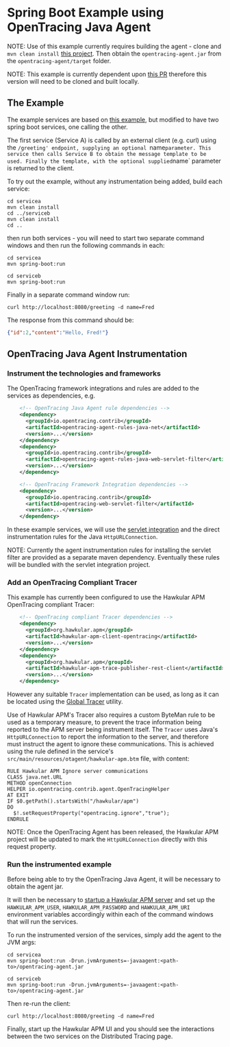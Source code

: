 # Spring Boot Example using OpenTracing Java Agent

NOTE: Use of this example currently requires building the agent - clone and `mvn clean install` 
[this project](https://github.com/objectiser/java-agent). Then obtain the `opentracing-agent.jar` from the
`opentracing-agent/target` folder.

NOTE: This example is currently dependent upon [this PR](https://github.com/opentracing-contrib/java-web-servlet-filter/pull/11) therefore this version will need to be cloned and built locally.

## The Example

The example services are based on [this example](http://github.com/obsidian-toaster/quick_rest_springboot-tomcat),
but modified to have two spring boot services, one calling the other.

The first service (Service A) is called by an external client (e.g. curl) using the `/greeting' endpoint, supplying
an optional `name` parameter. This service then calls Service B to obtain the message template to be used. Finally
the template, with the optional supplied `name` parameter is returned to the client.

To try out the example, without any instrumentation being added, build each service:

```
cd servicea
mvn clean install
cd ../serviceb
mvn clean install
cd ..
```

then run both services - you will need to start two separate command windows and then run the following
commands in each:

```
cd servicea
mvn spring-boot:run
```

```
cd serviceb
mvn spring-boot:run
```

Finally in a separate command window run:

```
curl http://localhost:8080/greeting -d name=Fred
```

The response from this command should be:

```json
{"id":2,"content":"Hello, Fred!"}
```

## OpenTracing Java Agent Instrumentation

### Instrument the technologies and frameworks

The OpenTracing framework integrations and rules are added to the services as dependencies, e.g.

```xml
    <!-- OpenTracing Java Agent rule dependencies -->
    <dependency>
      <groupId>io.opentracing.contrib</groupId>
      <artifactId>opentracing-agent-rules-java-net</artifactId>
      <version>...</version>
    </dependency>
    <dependency>
      <groupId>io.opentracing.contrib</groupId>
      <artifactId>opentracing-agent-rules-java-web-servlet-filter</artifactId>
      <version>...</version>
    </dependency>

    <!-- OpenTracing Framework Integration dependencies -->
    <dependency>
      <groupId>io.opentracing.contrib</groupId>
      <artifactId>opentracing-web-servlet-filter</artifactId>
      <version>...</version>
    </dependency>
```

In these example services, we will use the
[servlet integration](https://github.com/opentracing-contrib/java-web-servlet-filter) and the direct
instrumentation rules for the Java `HttpURLConnection`.

NOTE: Currently the agent instrumentation rules for installing the servlet filter are provided as a
separate maven dependency. Eventually these rules will be bundled with the servlet integration project.

### Add an OpenTracing Compliant Tracer

This example has currently been configured to use the Hawkular APM OpenTracing compliant Tracer:

```xml
    <!-- OpenTracing compliant Tracer dependencies -->
    <dependency>
      <groupId>org.hawkular.apm</groupId>
      <artifactId>hawkular-apm-client-opentracing</artifactId>
      <version>...</version>
    </dependency>
    <dependency>
      <groupId>org.hawkular.apm</groupId>
      <artifactId>hawkular-apm-trace-publisher-rest-client</artifactId>
      <version>...</version>
    </dependency>
```

However any suitable `Tracer` implementation can be used, as long as it can be located using the
[Global Tracer](https://github.com/opentracing-contrib/java-globaltracer) utility.

Use of Hawkular APM's Tracer also requires a custom ByteMan rule to be used as a temporary measure,
to prevent the trace information being reported to the APM server being instrument itself. The `Tracer`
uses Java's `HttpURLConnection` to report the information to the server, and therefore must instruct the
agent to ignore these communications. This is achieved using the rule defined in the service's
`src/main/resources/otagent/hawkular-apm.btm` file, with content:

```
RULE Hawkular APM Ignore server communications
CLASS java.net.URL
METHOD openConnection
HELPER io.opentracing.contrib.agent.OpenTracingHelper
AT EXIT
IF $0.getPath().startsWith("/hawkular/apm")
DO
  $!.setRequestProperty("opentracing.ignore","true");
ENDRULE
```

NOTE: Once the OpenTracing Agent has been released, the Hawkular APM project will be updated to mark the
`HttpURLConnection` directly with this request property.

### Run the instrumented example

Before being able to try the OpenTracing Java Agent, it will be necessary to obtain the agent jar.

It will then be necessary to [startup a Hawkular APM server](https://hawkular.gitbooks.io/hawkular-apm-user-guide/content/quickstart/) and set up the `HAWKULAR_APM_USER`, `HAWKULAR_APM_PASSWORD` and `HAWKULAR_APM_URI` environment
variables accordingly within each of the command windows that will run the services.

To run the instrumented version of the services, simply add the agent to the JVM args:

```
cd servicea
mvn spring-boot:run -Drun.jvmArguments=-javaagent:<path-to>/opentracing-agent.jar
```

```
cd serviceb
mvn spring-boot:run -Drun.jvmArguments=-javaagent:<path-to>/opentracing-agent.jar
```

Then re-run the client:

```
curl http://localhost:8080/greeting -d name=Fred
```

Finally, start up the Hawkular APM UI and you should see the interactions between the two services on the
Distributed Tracing page.



